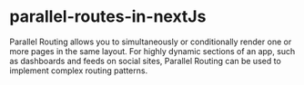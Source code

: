 # parallel-routes-in-nextJs
Parallel Routing allows you to simultaneously or conditionally render one or more pages in the same layout. For highly dynamic sections of an app, such as dashboards and feeds on social sites, Parallel Routing can be used to implement complex routing patterns.
